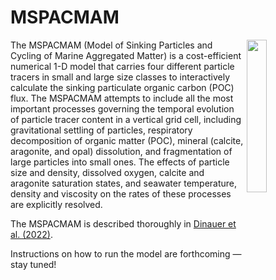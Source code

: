 <h1>MSPACMAM</h1>
<div width=100%>
  <img src="https://user-images.githubusercontent.com/82408862/194457974-e7f2a613-1ea9-4d60-9f64-9af32a35ca2e.PNG" align=right width=25%>
</div>
<p>The MSPACMAM (Model of Sinking Particles and Cycling of Marine Aggregated Matter) is a cost-efficient numerical 1-D model that carries four different particle tracers in small and large size classes to interactively calculate the sinking particulate organic carbon (POC) flux. The MSPACMAM attempts to include all the most important processes governing the temporal evolution of particle tracer content in a vertical grid cell, including gravitational settling of particles, respiratory decomposition of organic matter (POC), mineral (calcite, aragonite, and opal) dissolution, and fragmentation of large particles into small ones. The effects of particle size and density, dissolved oxygen, calcite and aragonite saturation states, and seawater temperature, density and viscosity on the rates of these processes are explicitly resolved.</p>
<p>The MSPACMAM is described thoroughly in <a href="https://doi.org/10.1029/2021GB007131" target=_blank>Dinauer et al. (2022)</a>.</p>
<p>Instructions on how to run the model are forthcoming — stay tuned!</p>
